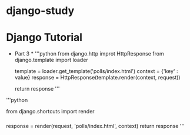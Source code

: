 # django-study

# Django Tutorial
* Part 3 *
'''python
  from django.http improt HttpResponse
  from django.template import loader

  template = loader.get_template('polls/index.html')
  context = {'key' : value}
  response = HttpResponse(template.render(context, request))
  
  return response
'''

'''python

  from django.shortcuts import render
  
  ###
  
  response = render(request, 'polls/index.html', context) 
  return response
'''
